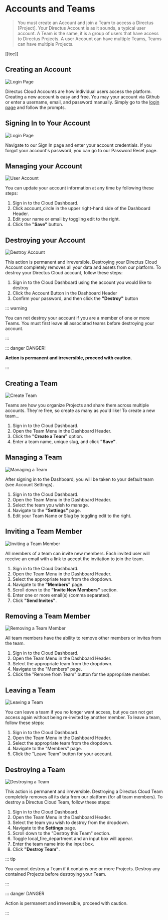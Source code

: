 # Accounts and Teams

> You must create an Account and join a Team to access a Directus [Project]. Your Directus Account is as it sounds, a
> typical user account. A Team is the same, it is a group of users that have access to Directus Projects. A user Account
> can have multiple Teams, Teams can have multiple Projects.

[[toc]]

## Creating an Account

![Login Page](image.webp)

Directus Cloud Accounts are how individual users access the platform. Creating a new account is easy and free. You may
your account via Github or enter a username, email, and password manually. Simply go to the
[login page](https://directus.cloud/login) and follow the prompts.

## Signing In to Your Account

![Login Page](image.webp)

Navigate to our Sign In page and enter your account credentials. If you forgot your account's password, you can go to
our Password Reset page.

## Managing your Account

![User Account](image.webp)

You can update your account information at any time by following these steps:

1. Sign in to the Cloud Dashboard.
2. Click <span mi icon>account_circle</span> in the upper right-hand side of the Dashboard Header.
3. Edit your name or email by toggling <span mi icon>edit</span> to the right.
4. Click the **"Save"** button.

## Destroying your Account

![Destroy Account](image.webp)

This action is permanent and irreversible. Destroying your Directus Cloud Account completely removes all your data and
assets from our platform. To destroy your Directus Cloud account, follow these steps:

1. Sign in to the Cloud Dashboard using the account you would like to destroy
2. Click the Account Button in the Dashboard Header
3. Confirm your password, and then click the **"Destroy"** button

::: warning

You can not destroy your account if you are a member of one or more Teams. You must first leave all associated teams
before destroying your account.

:::

::: danger DANGER!

**Action is permanent and irreversible, proceed with caution.**

:::

## Creating a Team

![Create Team](image.webp)

Teams are how you organize Projects and share them across multiple accounts. They're free, so create as many as you'd
like! To create a new team...

1. Sign in to the Cloud Dashboard.
2. Open the Team Menu in the Dashboard Header.
3. Click the **"Create a Team"** option.
4. Enter a team name, unique slug, and click **"Save"**.

## Managing a Team

![Managing a Team]()

After signing in to the Dashboard, you will be taken to your default team (see Account Settings).

1. Sign in to the Cloud Dashboard.
2. Open the Team Menu in the Dashboard Header.
3. Select the team you wish to manage.
4. Navigate to the **"Settings"** page.
5. Edit your Team Name or Slug by toggling <span mi icon>edit</span> to the right.

## Inviting a Team Member

![Inviting a Team Member]()

All members of a team can invite new members. Each invited user will receive an email with a link to accept the
invitation to join the team.

1. Sign in to the Cloud Dashboard.
2. Open the Team Menu in the Dashboard Header.
3. Select the appropriate team from the dropdown.
4. Navigate to the **"Members"** page.
5. Scroll down to the **"Invite New Members"** section.
6. Enter one or more email(s) (comma separated).
7. Click **"Send Invites"**.

## Removing a Team Member

![Removing a Team Member]()

All team members have the ability to remove other members or invites from the team.

1. Sign in to the Cloud Dashboard.
2. Open the Team Menu in the Dashboard Header.
3. Select the appropriate team from the dropdown.
4. Navigate to the "Members" page.
5. Click the "Remove from Team" button for the appropriate member.

## Leaving a Team

![Leaving a Team]()

You can leave a team if you no longer want access, but you can not get access again without being re-invited by another
member. To leave a team, follow these steps:

1. Sign in to the Cloud Dashboard.
2. Open the Team Menu in the Dashboard Header.
3. Select the appropriate team from the dropdown.
4. Navigate to the "Members" page.
5. Click the "Leave Team" button for your account.

## Destroying a Team

![Destroying a Team]()

This action is permanent and irreversible. Destroying a Directus Cloud Team completely removes all its data from our
platform (for all team members). To destroy a Directus Cloud Team, follow these steps:

1. Sign in to the Cloud Dashboard.
2. Open the Team Menu in the Dashboard Header.
3. Select the team you wish to destroy from the dropdown.
4. Navigate to the **Settings** page.
5. Scroll down to the "Destroy this Team" section.
6. Toggle <span mi icon danger>local_fire_department</span> and an input box will appear.
7. Enter the team name into the input box.
8. Click **"Destroy Team"**.

::: tip

You cannot destroy a Team if it contains one or more Projects. Destroy any contained Projects before destroying your
Team.

:::

::: danger DANGER

Action is permanent and irreversible, proceed with caution.

:::
